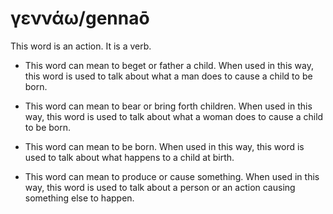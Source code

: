 # γεννάω/gennaō
This word is an action. It is a verb.

* This word can mean to beget or father a child. When used in this way, this word is used to talk about what a man does to cause a child to be born.

* This word can mean to bear or bring forth children. When used in this way, this word is used to talk about what a woman does to cause a child to be born.

* This word can mean to be born. When used in this way, this word is used to talk about what happens to a child at birth. 

* This word can mean to produce or cause something. When used in this way, this word is used to talk about a person or an action causing something else to happen.
